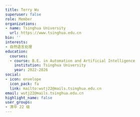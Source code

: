 ```yaml
---
title: Terry Wu
superuser: false
role: Member
organizations:
- name: Tsinghua University
  url: https://www.tsinghua.edu.cn
bio: ''
interests:
- 自然语言处理
education:
  courses:
  - course: B.E. in Automation and Artificial Intelligence
    institution: Tsinghua University
    year: 2022-2026
social:
- icon: envelope
  icon_pack: fa
  link: mailto:wutj22@mails.tsinghua.edu.cn
email: wutj22@mails.tsinghua.edu.cn
highlight_name: false
user_groups:
- 清华 22 级
---
```

